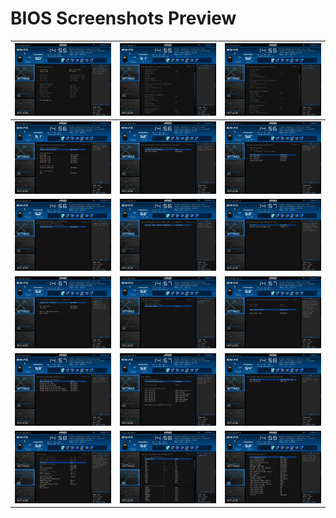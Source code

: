 # BIOS Screenshots Preview

| ![img](MSI_SnapShot.bmp) | ![img](MSI_SnapShot_00.bmp) |  ![img](MSI_SnapShot_01.bmp) |
|---|---|---|
| ![img](MSI_SnapShot_02.bmp) | ![img](MSI_SnapShot_03.bmp) |  ![img](MSI_SnapShot_04.bmp) |
| ![img](MSI_SnapShot_05.bmp) | ![img](MSI_SnapShot_06.bmp) |  ![img](MSI_SnapShot_07.bmp) |
| ![img](MSI_SnapShot_08.bmp) | ![img](MSI_SnapShot_09.bmp) |  ![img](MSI_SnapShot_10.bmp) |
| ![img](MSI_SnapShot_11.bmp) | ![img](MSI_SnapShot_12.bmp) |  ![img](MSI_SnapShot_13.bmp) |
| ![img](MSI_SnapShot_14.bmp) | ![img](MSI_SnapShot_15.bmp) |  ![img](MSI_SnapShot_16.bmp) |
